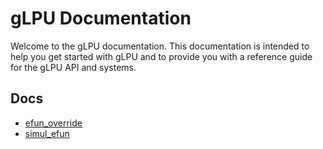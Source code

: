 # gLPU Documentation

Welcome to the gLPU documentation. This documentation is intended to help you get started with gLPU and to provide you with a reference guide for the gLPU API and systems.

## Docs
* [efun_override](efun_override)
* [simul_efun](simul_efun)

